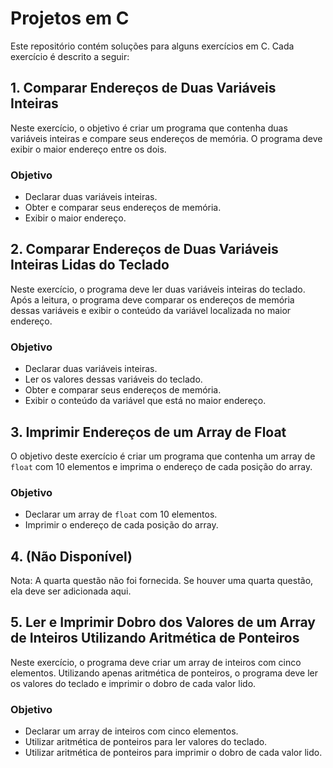 # Projetos em C

Este repositório contém soluções para alguns exercícios em C. Cada exercício é descrito a seguir:

## 1. Comparar Endereços de Duas Variáveis Inteiras

Neste exercício, o objetivo é criar um programa que contenha duas variáveis inteiras e compare seus endereços de memória. O programa deve exibir o maior endereço entre os dois.

### Objetivo

- Declarar duas variáveis inteiras.
- Obter e comparar seus endereços de memória.
- Exibir o maior endereço.

## 2. Comparar Endereços de Duas Variáveis Inteiras Lidas do Teclado

Neste exercício, o programa deve ler duas variáveis inteiras do teclado. Após a leitura, o programa deve comparar os endereços de memória dessas variáveis e exibir o conteúdo da variável localizada no maior endereço.

### Objetivo

- Declarar duas variáveis inteiras.
- Ler os valores dessas variáveis do teclado.
- Obter e comparar seus endereços de memória.
- Exibir o conteúdo da variável que está no maior endereço.

## 3. Imprimir Endereços de um Array de Float

O objetivo deste exercício é criar um programa que contenha um array de `float` com 10 elementos e imprima o endereço de cada posição do array.

### Objetivo

- Declarar um array de `float` com 10 elementos.
- Imprimir o endereço de cada posição do array.

## 4. (Não Disponível)

Nota: A quarta questão não foi fornecida. Se houver uma quarta questão, ela deve ser adicionada aqui.

## 5. Ler e Imprimir Dobro dos Valores de um Array de Inteiros Utilizando Aritmética de Ponteiros

Neste exercício, o programa deve criar um array de inteiros com cinco elementos. Utilizando apenas aritmética de ponteiros, o programa deve ler os valores do teclado e imprimir o dobro de cada valor lido.

### Objetivo

- Declarar um array de inteiros com cinco elementos.
- Utilizar aritmética de ponteiros para ler valores do teclado.
- Utilizar aritmética de ponteiros para imprimir o dobro de cada valor lido.



